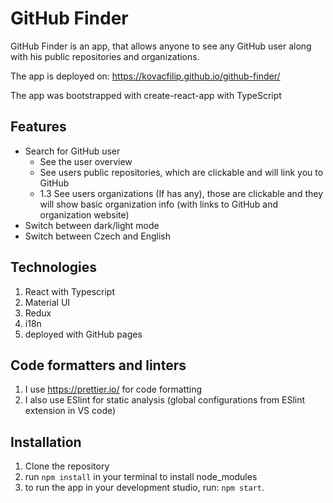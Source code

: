 # GitHub Finder

GitHub Finder is an app, that allows anyone to see any GitHub user along with his public repositories and organizations.

The app is deployed on: https://kovacfilip.github.io/github-finder/

The app was bootstrapped with create-react-app with TypeScript

## Features

-   Search for GitHub user
    -   See the user overview
    -   See users public repositories, which are clickable and will link you to GitHub
    -   1.3 See users organizations (If has any), those are clickable and they will show basic organization info (with links to GitHub and organization website)
-   Switch between dark/light mode
-   Switch between Czech and English

## Technologies

1. React with Typescript
2. Material UI
3. Redux
4. i18n
5. deployed with GitHub pages

## Code formatters and linters

1. I use https://prettier.io/ for code formatting
2. I also use ESlint for static analysis (global configurations from ESlint extension in VS code)

## Installation

1. Clone the repository
2. run `npm install` in your terminal to install node_modules
3. to run the app in your development studio, run: `npm start`.
